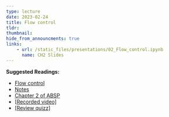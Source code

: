 ```yaml
---
type: lecture
date: 2023-02-24
title: Flow control
tldr: 
thumbnail: 
hide_from_announcments: true
links: 
    - url: /static_files/presentations/02_Flow_control.ipynb
      name: CH2 Slides 
---
```

**Suggested Readings:**
- [Flow control](https://github.com/phonchi/nsysu-math106A-2023/blob/master/static_files/presentations/02_Flow_control.ipynb)
- [Notes](https://hackmd.io/@phonchi/programming-ch2)
- [Chapter 2 of ABSP](https://automatetheboringstuff.com/2e/chapter2/)
- [[Recorded video]](https://youtube.com/playlist?list=PLHNZtBNWQ-87VwkO3YwXBaQyksGGAcrFH)
- [[Review quizz]](https://wordwall.net/tc/resource/53378537)

